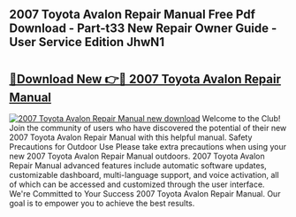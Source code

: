 ## 2007 Toyota Avalon Repair Manual Free Pdf Download - Part-t33 New Repair Owner Guide - User Service Edition JhwN1

# <h2><a href="http://bc10006.oget.top/?id=2007+Toyota+Avalon+Repair+Manual">🔗Download New 👉🔴 2007 Toyota Avalon Repair Manual</a></h2>

[![2007 Toyota Avalon Repair Manual new download](https://i.imgur.com/5g1atiW.png)](http://bc10006.oget.top/?id=2007+Toyota+Avalon+Repair+Manual)
Welcome to the Club! Join the community of users who have discovered the potential of their new 2007 Toyota Avalon Repair Manual with this helpful manual. Safety Precautions for Outdoor Use Please take extra precautions when using your new 2007 Toyota Avalon Repair Manual outdoors. 2007 Toyota Avalon Repair Manual advanced features include automatic software updates, customizable dashboard, multi-language support, and voice activation, all of which can be accessed and customized through the user interface. We're Committed to Your Success 2007 Toyota Avalon Repair Manual. Our goal is to empower you to achieve the best results.
